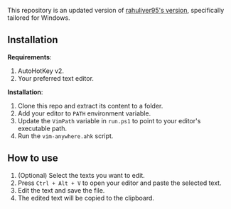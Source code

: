 
This repository is an updated version of [rahuliyer95's version](https://github.com/rahuliyer95/vim-anywhere), specifically tailored for Windows.

## Installation

**Requirements**:

1. AutoHotKey v2.
2. Your preferred text editor.

**Installation**:

1. Clone this repo and extract its content to a folder.
2. Add your editor to `PATH` environment variable.
3. Update the `VimPath` variable in `run.ps1` to point to your editor's executable path.
4. Run the `vim-anywhere.ahk` script.

## How to use

1. (Optional) Select the texts you want to edit.
2. Press `Ctrl + Alt + V` to open your editor and paste the selected text.
3. Edit the text and save the file.
4. The edited text will be copied to the clipboard.


